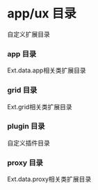 # app/ux 目录
自定义扩展目录
### app 目录
Ext.data.app相关类扩展目录
### grid 目录
Ext.grid相关类扩展目录
### plugin 目录
自定义插件目录
### proxy 目录
Ext.data.proxy相关类扩展目录